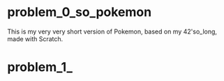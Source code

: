 # problem_0_so_pokemon

This is my very very short version of Pokemon, based on my 42'so_long, made with Scratch.

# problem_1_
